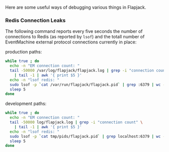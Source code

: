 Here are some useful ways of debugging various things in Flapjack.

### Redis Connection Leaks ###

The following command reports every five seconds the number of connections to Redis (as reported by `lsof`) and the totall number of EventMachine external protocol connections currently in place:

production paths:

```bash
while true ; do
  echo -n "EM connection count: "
  tail -50000 /var/log/flapjack/flapjack.log | grep -i "connection count" \
    | tail -1 | awk '{ print $5 }'
  echo -n "lsof redis: "
  sudo lsof -p `cat /var/run/flapjack/flapjack.pid` | grep :6379 | wc -l
  sleep 5
done
```

development paths:

```bash
while true ; do
  echo -n "EM connection count: "
  tail -50000 log/flapjack.log | grep -i "connection count" \
    | tail -1 | awk '{ print $5 }'
  echo -n "lsof redis: "
  sudo lsof -p `cat tmp/pids/flapjack.pid` | grep localhost:6379 | wc -l
  sleep 5
done
```
